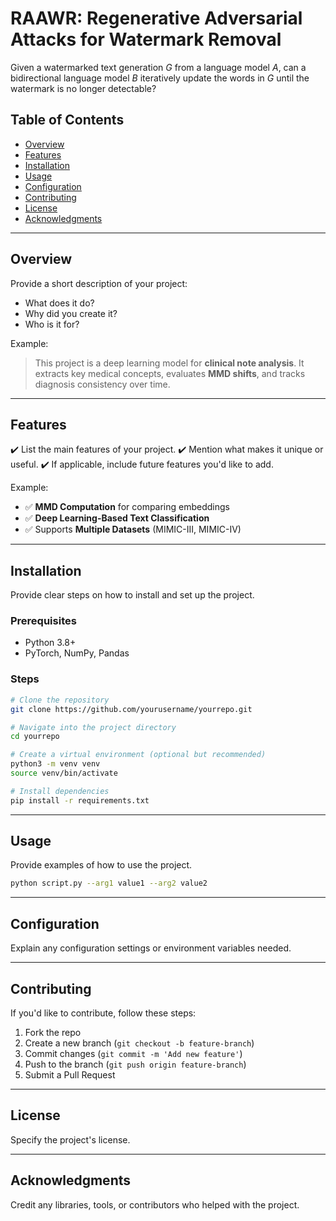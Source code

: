 # RAAWR: Regenerative Adversarial Attacks for Watermark Removal

Given a watermarked text generation $G$ from a language model $A$, can a bidirectional
language model $B$ iteratively update the words in $G$ until the watermark is no longer detectable?


## Table of Contents
- [Overview](#overview)
- [Features](#features)
- [Installation](#installation)
- [Usage](#usage)
- [Configuration](#configuration)
- [Contributing](#contributing)
- [License](#license)
- [Acknowledgments](#acknowledgments)

---

## Overview
Provide a short description of your project:
- What does it do?
- Why did you create it?
- Who is it for?

Example:
> This project is a deep learning model for **clinical note analysis**. It extracts key medical concepts, evaluates **MMD shifts**, and tracks diagnosis consistency over time.

---

## Features
✔️ List the main features of your project.
✔️ Mention what makes it unique or useful.
✔️ If applicable, include future features you'd like to add.

Example:
- ✅ **MMD Computation** for comparing embeddings  
- ✅ **Deep Learning-Based Text Classification**  
- ✅ Supports **Multiple Datasets** (MIMIC-III, MIMIC-IV)  

---

## Installation
Provide clear steps on how to install and set up the project.

### **Prerequisites**
- Python 3.8+
- PyTorch, NumPy, Pandas

### **Steps**
```sh
# Clone the repository
git clone https://github.com/yourusername/yourrepo.git

# Navigate into the project directory
cd yourrepo

# Create a virtual environment (optional but recommended)
python3 -m venv venv
source venv/bin/activate

# Install dependencies
pip install -r requirements.txt
```

---

## Usage
Provide examples of how to use the project.
```sh
python script.py --arg1 value1 --arg2 value2
```

---

## Configuration
Explain any configuration settings or environment variables needed.

---

## Contributing
If you'd like to contribute, follow these steps:
1. Fork the repo
2. Create a new branch (`git checkout -b feature-branch`)
3. Commit changes (`git commit -m 'Add new feature'`)
4. Push to the branch (`git push origin feature-branch`)
5. Submit a Pull Request

---

## License
Specify the project's license.

---

## Acknowledgments
Credit any libraries, tools, or contributors who helped with the project.
